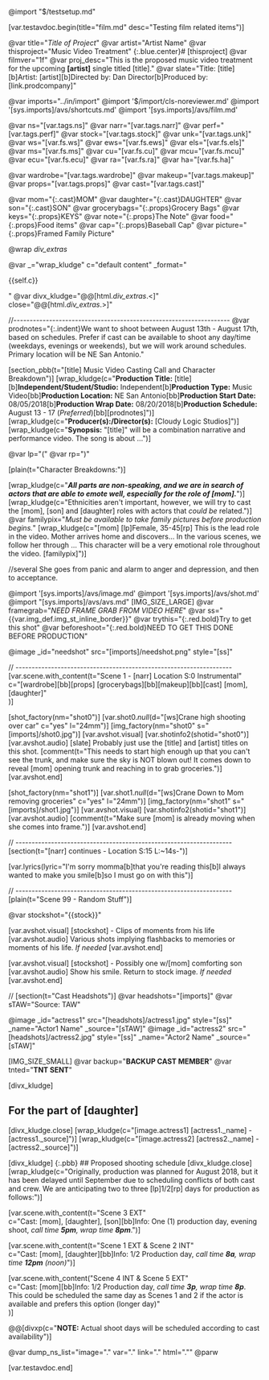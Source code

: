 @import "$/testsetup.md"

[var.testavdoc.begin(title="film.md" desc="Testing film related items")]

@var title="*Title of Project*"
@var artist="Artist Name"
@var thisproject="Music Video Treatment"
{:.blue.center}# [thisproject]
@var filmver="1f"
@var proj_desc="This is the proposed music video treatment for the upcoming **[artist]** single titled [title]."
@var slate="Title: [title][b]Artist: [artist][b]Directed by: Dan Director[b]Produced by: [link.prodcompany]"

@var imports="../in/import"
@import '$/import/cls-noreviewer.md'
@import '[sys.imports]/avs/shortcuts.md'
@import '[sys.imports]/avs/film.md'

@var ns="[var.tags.ns]"
@var narr="[var.tags.narr]"
@var perf="[var.tags.perf]"
@var stock="[var.tags.stock]"
@var unk="[var.tags.unk]"
@var ws="[var.fs.ws]"
@var ews="[var.fs.ews]"
@var els="[var.fs.els]"
@var ms="[var.fs.ms]"
@var cu="[var.fs.cu]"
@var mcu="[var.fs.mcu]"
@var ecu="[var.fs.ecu]"
@var ra="[var.fs.ra]"
@var ha="[var.fs.ha]"

@var wardrobe="[var.tags.wardrobe]"
@var makeup="[var.tags.makeup]"
@var props="[var.tags.props]"
@var cast="[var.tags.cast]"


@var mom="{:.cast}MOM"
@var daughter="{:.cast}DAUGHTER"
@var son="{:.cast}SON"
@var grocerybags="{:.props}Grocery Bags"
@var keys="{:.props}KEYS"
@var note="{:.props}The Note"
@var food="{:.props}Food items"
@var cap="{:.props}Baseball Cap"
@var picture="{:.props}Framed Family Picture"

@wrap _div_extras_

@var _="wrap_kludge" c="default content" _format="<p>{{self.c}}</p>"
@var divx_kludge="@@[html._div_extras_.<]" close="@@[html._div_extras_.>]"

//-------------------------------------------------------------------
@var prodnotes="{:.indent}We want to shoot between August 13th - August 17th, based on schedules. Prefer if cast can be available to shoot any day/time (weekdays, evenings or weekends), but we will work around schedules. Primary location will be NE San Antonio."

[section_pbb(t="[title] Music Video Casting Call and Character Breakdown")]
[wrap_kludge(c="**Production Title:** [title][b]**Independent/Student/Studio:** Independent[b]**Production Type:** Music Video[bb]**Production Location:** NE San Antonio[bb]**Production Start Date:** 08/05/2018[b]**Production Wrap Date:** 08/20/2018[b]**Production Schedule:** August 13 - 17 &lpar;*Preferred*&rpar;[bb][prodnotes]")]
[wrap_kludge(c="**Producer&lpar;s&rpar;:/Director&lpar;s&rpar;:** [Cloudy Logic Studios]")]
[wrap_kludge(c="**Synopsis:** \"[title]\" will be a combination narrative and performance video. The song is about ...")]

@var lp="&lpar;"
@var rp="&rpar;"

[plain(t="Character Breakdowns:")]

[wrap_kludge(c="***All parts are non-speaking, and we are in search of actors that are able to emote well, especially for the role of [mom].***")]
[wrap_kludge(c="Ethnicities aren't important, however, we will try to cast the [mom], [son] and [daughter] roles with actors that *could be* related.")]
@var familypix="*Must be available to take family pictures before production begins.*"
[wrap_kludge(c="[mom] [lp]Female, 35-45[rp] This is the lead role in the video. Mother arrives home and discovers... In the various scenes, we follow her through ... This character will be a very emotional role throughout the video. [familypix]")]

//several She goes from panic and alarm to anger and depression, and then to acceptance. 

@import '[sys.imports]/avs/image.md'
@import '[sys.imports]/avs/shot.md'
@import "[sys.imports]/avs/avs.md"
[IMG_SIZE_LARGE]
@var framegrab="*NEED FRAME GRAB FROM VIDEO HERE*"
@var ss="{{var.img_def.img_st_inline_border}}"
@var trythis="{:.red.bold}Try to get this shot"
@var beforeshoot="{:.red.bold}NEED TO GET THIS DONE BEFORE PRODUCTION"

@image _id="needshot" src="[imports]/needshot.png" style="[ss]"

// -------------------------------------------------------------------
[var.scene.with_content(t="Scene 1 - [narr] Location S:0 Instrumental"   \
       c="[wardrobe][bb][props] [grocerybags][bb][makeup][bb][cast] [mom], [daughter]" \
)]

[shot_factory(nm="shot0")]
[var.shot0._null_(d="[ws]Crane high shooting over car" c="yes" l="24mm")]
[img_factory(nm="shot0" s="[imports]/shot0.jpg")]
[var.avshot.visual]
[var.shotinfo2(shotid="shot0")]
[var.avshot.audio]
[slate]
Probably just use the [title] and [artist] titles on this shot.
[comment(t="This needs to start high enough up that you can't see the trunk, and make sure the sky is NOT blown out! It comes down to reveal [mom] opening trunk and reaching in to grab groceries.")]
[var.avshot.end]

[shot_factory(nm="shot1")]
[var.shot1._null_(d="[ws]Crane Down to Mom removing groceries" c="yes" l="24mm")]
[img_factory(nm="shot1" s="[imports]/shot1.jpg")]
[var.avshot.visual]
[var.shotinfo2(shotid="shot1")]
[var.avshot.audio]
[comment(t="Make sure [mom] is already moving when she comes into frame.")]
[var.avshot.end]

// -------------------------------------------------------------------
[section(t="[narr] continues - Location S:15 L:~14s-")]

[var.lyrics(lyric="I'm sorry momma[b]that you're reading this[b]I always wanted to make you smile[b]so I must go on with this")]

// -------------------------------------------------------------------
[plain(t="Scene 99 - Random Stuff")]

@var stockshot="{{stock}}"

[var.avshot.visual]
[stockshot] - Clips of moments from his life
[var.avshot.audio]
Various shots implying flashbacks to memories or moments of his life. *If needed*
[var.avshot.end]

[var.avshot.visual]
[stockshot] - Possibly one w/[mom] comforting son
[var.avshot.audio]
Show his smile. Return to stock image. *If needed*
[var.avshot.end]

//
[section(t="Cast Headshots")]
@var headshots="[imports]"
@var sTAW="Source: TAW"

@image _id="actress1" src="[headshots]/actress1.jpg" style="[ss]" _name="Actor1 Name" _source="[sTAW]"
@image _id="actress2" src="[headshots]/actress2.jpg" style="[ss]" _name="Actor2 Name" _source="[sTAW]"


[IMG_SIZE_SMALL]
@var backup="**BACKUP CAST MEMBER**"
@var tnted="**TNT SENT**"

[divx_kludge]
## For the part of [daughter]
[divx_kludge.close]
[wrap_kludge(c="[image.actress1] [actress1._name] - [actress1._source]")]
[wrap_kludge(c="[image.actress2] [actress2._name] - [actress2._source]")]

[divx_kludge]
{:.pbb} ## Proposed shooting schedule
[divx_kludge.close]
[wrap_kludge(c="Originally, production was planned for August 2018, but it has been delayed until September due to scheduling conflicts of both cast and crew. We are anticipating two to three [lp]1/2[rp] days for production as follows:")]

[var.scene.with_content(t="Scene 3 EXT" \
    c="Cast: [mom], [daughter], [son][bb]Info: One (1) production day, evening shoot, *call time **5pm**, wrap time **8pm***.")]

[var.scene.with_content(t="Scene 1 EXT & Scene 2 INT" \
    c="Cast: [mom], [daughter][bb]Info: 1/2 Production day, *call time **8a**, wrap time **12pm** (noon)*")]

[var.scene.with_content("Scene 4 INT & Scene 5 EXT" \
    c="Cast: [mom][bb]Info: 1/2 Production day, *call time **3p**, wrap time **8p***. This could be scheduled the same day as Scenes 1 and 2 if the actor is available and prefers this option (longer day)" \
)]

@@[divxp(c="**NOTE:** Actual shoot days will be scheduled according to cast availability")]

@var dump_ns_list="image=\".\" var=\".\" link=\".\" html=\".\""
@parw

[var.testavdoc.end]
